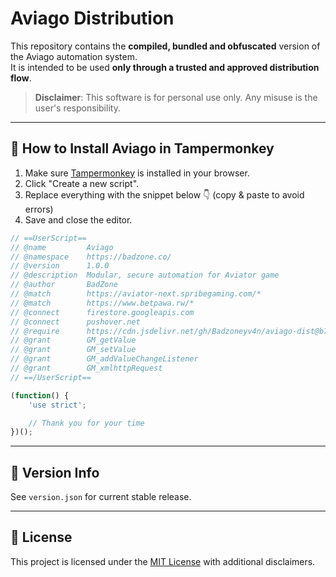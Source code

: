 # Aviago Distribution
This repository contains the **compiled, bundled and obfuscated** version of the Aviago automation system.  
It is intended to be used **only through a trusted and approved distribution flow**.

> **Disclaimer**: This software is for personal use only. Any misuse is the user's responsibility.

---

## 🚀 How to Install Aviago in Tampermonkey
1. Make sure [Tampermonkey](https://www.tampermonkey.net/) is installed in your browser.
2. Click "Create a new script".
3. Replace everything with the snippet below 👇 (copy & paste to avoid errors) 
4. Save and close the editor.

```javascript
// ==UserScript==
// @name         Aviago
// @namespace    https://badzone.co/
// @version      1.0.0
// @description  Modular, secure automation for Aviator game
// @author       BadZone
// @match        https://aviator-next.spribegaming.com/*
// @match        https://www.betpawa.rw/*
// @connect      firestore.googleapis.com
// @connect      pushover.net
// @require      https://cdn.jsdelivr.net/gh/Badzoneyv4n/aviago-dist@b717d7a/dist/aviago.secure.js
// @grant        GM_getValue
// @grant        GM_setValue
// @grant        GM_addValueChangeListener
// @grant        GM_xmlhttpRequest
// ==/UserScript==

(function() {
    'use strict';

    // Thank you for your time
})();
```
---
## 📌 Version Info

See `version.json` for current stable release.

---

## 📄 License

This project is licensed under the [MIT License](./LICENSE) with additional disclaimers.